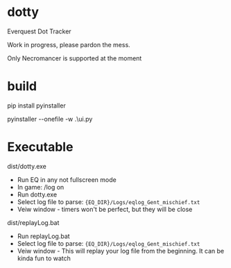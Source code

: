 # dotty
Everquest Dot Tracker

Work in progress, please pardon the mess.

Only Necromancer is supported at the moment

# build

pip install pyinstaller

pyinstaller --onefile -w .\ui.py


# Executable


dist/dotty.exe
* Run EQ in any not fullscreen mode
* In game: /log on 
* Run dotty.exe
* Select log file to parse:  `{EQ_DIR}/Logs/eqlog_Gent_mischief.txt`
* Veiw window - timers won't be perfect, but they will be close

dist/replayLog.bat
* Run replayLog.bat
* Select log file to parse:  `{EQ_DIR}/Logs/eqlog_Gent_mischief.txt`
* Veiw window - This will replay your log file from the beginning.  It can be kinda fun to watch
